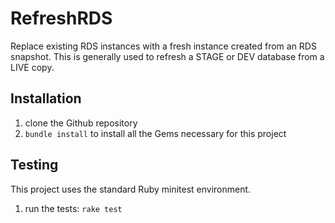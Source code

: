 # RefreshRDS

Replace existing RDS instances with a fresh instance created from an RDS snapshot.  This is generally
used to refresh a STAGE or DEV database from a LIVE copy.


## Installation
1. clone the Github repository
2. ```bundle install``` to install all the Gems necessary for this project


## Testing
This project uses the standard Ruby minitest environment.
1. run the tests: ```rake test```
